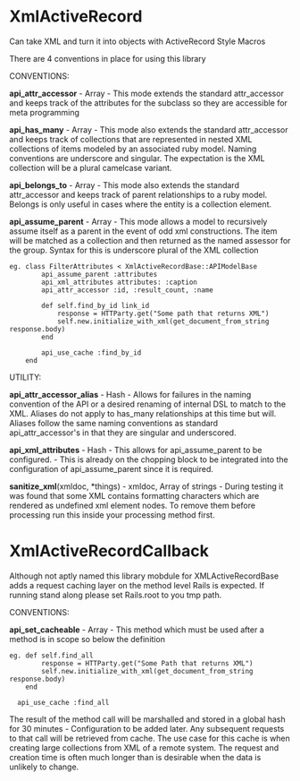 XmlActiveRecord
===============

Can take XML and turn it into objects with ActiveRecord Style Macros

  There are 4 conventions in place for using this library

  CONVENTIONS:
  
  **api_attr_accessor** - Array - This mode extends the standard attr_accessor and keeps track of the attributes for the subclass so they are accessible for meta programming
  
  **api_has_many** - Array - This mode also extends the standard attr_accessor and keeps track of collections that are represented in nested XML collections of items modeled by an associated ruby model. Naming conventions are underscore and singular. The expectation is the XML collection will be a plural camelcase variant.
  
  **api_belongs_to** - Array - This mode also extends the standard attr_accessor and keeps track of parent relationships to a ruby model. Belongs is only useful in cases where the entity is a collection element.
  
  **api_assume_parent** - Array - This mode allows a model to recursively assume itself as a parent in the event of odd xml constructions. The item will be matched as a collection and then returned as the named assessor for the group. Syntax for this is underscore plural of the XML collection
    

    eg. class FilterAttributes < XmlActiveRecordBase::APIModelBase
  	        api_assume_parent :attributes
		    api_xml_attributes attributes: :caption
		    api_attr_accessor :id, :result_count, :name

		    def self.find_by_id link_id
		        response = HTTParty.get("Some path that returns XML")
			    self.new.initialize_with_xml(get_document_from_string response.body)
			end

			api_use_cache :find_by_id
		end


  UTILITY:
  
  **api_attr_accessor_alias** - Hash - Allows for failures in the naming convention of the API or a desired renaming of internal DSL to match to the XML. Aliases do not apply to has_many relationships at this time but will. Aliases follow the same naming conventions as standard api_attr_accessor's in that they are singular and underscored.
  
  **api_xml_attributes** - Hash - This allows for api_assume_parent to be configured. - This is already on the chopping block to be integrated into the configuration of api_assume_parent since it is required.
  
  **sanitize_xml**(xmldoc, *things) - xmldoc, Array of strings - During testing it was found that some XML contains formatting characters which are rendered as undefined xml element nodes. To remove them before processing run this inside your processing method first.

XmlActiveRecordCallback
=======================

Although not aptly named this library mobdule for XMLActiveRecordBase adds a request caching layer on the method level Rails is expected. If running stand along please set Rails.root to you tmp path.

  CONVENTIONS:
  
  **api_set_cacheable** - Array - This method which must be used after a method is in scope so below the definition
  
    eg. def self.find_all
	        response = HTTParty.get("Some Path that returns XML")
		    self.new.initialize_with_xml(get_document_from_string response.body)
        end
      
	  api_use_cache :find_all
	    
The result of the method call will be marshalled and stored in a global hash for 30 minutes - Configuration to be added later. Any subsequent requests to that call will be retrieved from cache. The use case for this cache is when creating large collections from XML of a remote system. The request and creation time is often much longer than is desirable when the data is unlikely to change. 
